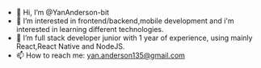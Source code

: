 - 👋 Hi, I’m @YanAnderson-bit
- 👀 I’m interested in frontend/backend,mobile development and i'm interested in learning different technologies.
- 🌱 I’m full stack developer junior with 1 year of experience, using mainly React,React Native and NodeJS.
- 📫 How to reach me: yan.anderson135@gmail.com

<!---
YanAnderson-bit/YanAnderson-bit is a ✨ special ✨ repository because its `README.md` (this file) appears on your GitHub profile.
You can click the Preview link to take a look at your changes.
--->
